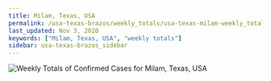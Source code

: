 ```yaml
---
title: Milam, Texas, USA
permalink: /usa-texas-brazos/weekly_totals/usa-texas-milam-weekly_totals.html
last_updated: Nov 3, 2020
keywords: ["Milam, Texas, USA", "weekly totals"]
sidebar: usa-texas-brazos_sidebar
---
```


![Weekly Totals of Confirmed Cases for Milam, Texas, USA](/covid_tracker/images/graphs/usa-texas-milam-weekly_totals_graph.png)

